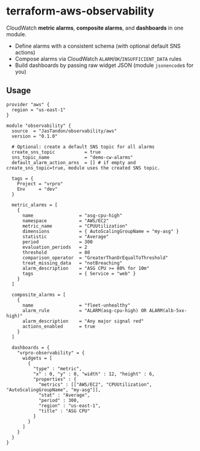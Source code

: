# terraform-aws-observability

CloudWatch **metric alarms**, **composite alarms**, and **dashboards** in one module.

- Define alarms with a consistent schema (with optional default SNS actions)
- Compose alarms via CloudWatch `ALARM`/`OK`/`INSUFFICIENT_DATA` rules
- Build dashboards by passing raw widget JSON (module `jsonencode`s for you)

## Usage

```hcl
provider "aws" {
  region = "us-east-1"
}

module "observability" {
  source  = "JasTandon/observability/aws"
  version = "0.1.0"

  # Optional: create a default SNS topic for all alarms
  create_sns_topic           = true
  sns_topic_name             = "demo-cw-alarms"
  default_alarm_action_arns  = [] # if empty and create_sns_topic=true, module uses the created SNS topic.

  tags = {
    Project = "vrpro"
    Env     = "dev"
  }

  metric_alarms = [
    {
      name                 = "asg-cpu-high"
      namespace            = "AWS/EC2"
      metric_name          = "CPUUtilization"
      dimensions           = { AutoScalingGroupName = "my-asg" }
      statistic            = "Average"
      period               = 300
      evaluation_periods   = 2
      threshold            = 80
      comparison_operator  = "GreaterThanOrEqualToThreshold"
      treat_missing_data   = "notBreaching"
      alarm_description    = "ASG CPU >= 80% for 10m"
      tags                 = { Service = "web" }
    }
  ]

  composite_alarms = [
    {
      name                 = "fleet-unhealthy"
      alarm_rule           = "ALARM(asg-cpu-high) OR ALARM(alb-5xx-high)"
      alarm_description    = "Any major signal red"
      actions_enabled      = true
    }
  ]

  dashboards = {
    "vrpro-observability" = {
      widgets = [
        {
          "type" : "metric",
          "x" : 0, "y" : 0, "width" : 12, "height" : 6,
          "properties" : {
            "metrics" : [["AWS/EC2", "CPUUtilization", "AutoScalingGroupName", "my-asg"]],
            "stat" : "Average",
            "period" : 300,
            "region" : "us-east-1",
            "title" : "ASG CPU"
          }
        }
      ]
    }
  }
}

